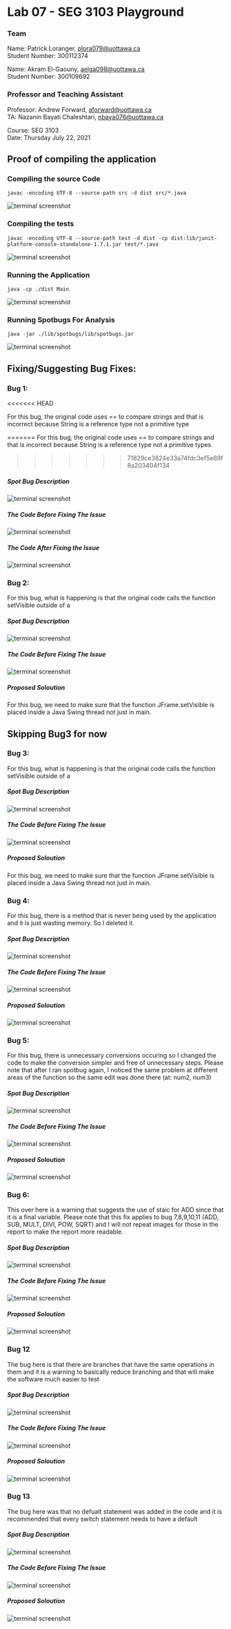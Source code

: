 # Lab 07 - SEG 3103 Playground

### Team

Name: Patrick Loranger, plora079@uottawa.ca<br>
Student Number: 300112374<br>

Name: Akram El-Gaouny, aelga098@uottawa.ca<br>
Student Number: 300109692

### Professor and Teaching Assistant

Professor: Andrew Forward, aforward@uottawa.ca<br>
TA: Nazanin Bayati Chaleshtari, nbaya076@uottawa.ca<br>

Course: SEG 3103<br>
Date: Thursday July 22, 2021

## Proof of compiling the application

### Compiling the source Code
```code
javac -encoding UTF-8 --source-path src -d dist src/*.java
```
![terminal screenshot](Assets/CompiledPicture.PNG)

### Compiling the tests
```code
javac -encoding UTF-8 --source-path test -d dist -cp dist:lib/junit-platform-console-standalone-1.7.1.jar test/*.java
```
![terminal screenshot](Assets/compiledTests.PNG)

### Running the Application
```code
java -cp ./dist Main
```
![terminal screenshot](Assets/ApplicationRunning.PNG)

### Running Spotbugs For Analysis
```code
java -jar ./lib/spotbugs/lib/spotbugs.jar
```
![terminal screenshot](Assets/SpotBugs.PNG)

## Fixing/Suggesting Bug Fixes:

### Bug 1: 
<<<<<<< HEAD

For this bug, the original code uses == to compare strings and that is incorrect because String is a reference type not a primitive type

=======
For this bug, the original code uses == to compare strings and that is incorrect because String is a reference type not a primitive types
>>>>>>> 71829ce3824e33a74fdc3ef5e69f8a203404f134
##### Spot Bug Description
![terminal screenshot](Assets/Bug1/Bug1Description.PNG)
##### The Code Before Fixing The Issue
![terminal screenshot](Assets/Bug1/Bug1Before.PNG)
##### The Code After Fixing the Issue
![terminal screenshot](Assets/Bug1/Bug1After.PNG)

### Bug 2: 
For this bug, what is happening is that the original code calls the function setVisible outside of a 
##### Spot Bug Description
![terminal screenshot](Assets/Bug2/Bug2Description.PNG)
##### The Code Before Fixing The Issue
![terminal screenshot](Assets/Bug2/Bug2Before.PNG)
##### Proposed Soloution
For this bug, we need to make sure that the function JFrame.setVisible is placed inside a Java Swing thread not just in main.

## Skipping Bug3 for now
### Bug 3: 
For this bug, what is happening is that the original code calls the function setVisible outside of a 
##### Spot Bug Description
![terminal screenshot](Assets/Bug3/Bug3Description.PNG)
##### The Code Before Fixing The Issue
![terminal screenshot](Assets/Bug3/Bug3Before.PNG)
##### Proposed Soloution
For this bug, we need to make sure that the function JFrame.setVisible is placed inside a Java Swing thread not just in main.

### Bug 4: 
For this bug, there is a method that is never being used by the application and it is just wasting memory. So I deleted it.
##### Spot Bug Description
![terminal screenshot](Assets/Bug4/Bug4Description.PNG)
##### The Code Before Fixing The Issue
![terminal screenshot](Assets/Bug4/Bug4Before.PNG)
##### Proposed Soloution
![terminal screenshot](Assets/Bug4/Bug4After.PNG)

### Bug 5: 
For this bug, there is unnecessary conversions occuring so I changed the code to make the conversion simpler and free of unnecessary steps. Please note that after I ran spotbug again, I noticed the same problem at different areas of the function so the same edit was done there (at: num2, num3)
##### Spot Bug Description
![terminal screenshot](Assets/Bug5/Bug5Description.PNG)
##### The Code Before Fixing The Issue
![terminal screenshot](Assets/Bug5/Bug5Before.PNG)
##### Proposed Soloution
![terminal screenshot](Assets/Bug5/Bug5After.PNG)

### Bug 6: 
This over here is a warning that suggests the use of staic for ADD since that it is a final variable. Please note that this fix applies to bug 7,8,9,10,11 (ADD, SUB, MULT, DIVI, POW, SQRT) and I will not repeat images for those in the report to make the report more readable.
##### Spot Bug Description
![terminal screenshot](Assets/Bug6/Bug6Description.PNG)
##### The Code Before Fixing The Issue
![terminal screenshot](Assets/Bug6/Bug6Before.PNG)
##### Proposed Soloution
![terminal screenshot](Assets/Bug6/Bug6After.PNG)

### Bug 12
The bug here is that there are branches that have the same operations in them and it is a warning to basically reduce branching and that will make the software much easier to test
##### Spot Bug Description
![terminal screenshot](Assets/Bug12/Bug12Description.PNG)
##### The Code Before Fixing The Issue
![terminal screenshot](Assets/Bug12/Bug12Before.PNG)
##### Proposed Soloution
![terminal screenshot](Assets/Bug12/Bug12After.PNG)

### Bug 13
The bug here was that no defualt statement was added in the code and it is recommended that every switch statement needs to have a default
##### Spot Bug Description
![terminal screenshot](Assets/Bug13/Bug13Description.PNG)
##### The Code Before Fixing The Issue
![terminal screenshot](Assets/Bug13/Bug13Before.PNG)
##### Proposed Soloution
![terminal screenshot](Assets/Bug13/Bug13After.PNG)
